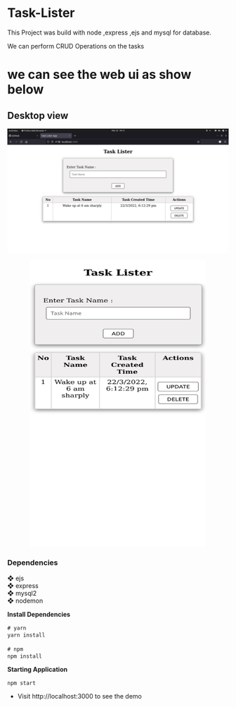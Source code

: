 # Task-Lister

This Project was build with node ,express ,ejs and mysql for database.

We can perform CRUD Operations on the  tasks 

# we can see the web ui as show below

## Desktop view
![alt text](https://github.com/sakthivelan21/task-lister/blob/main/screenshots/screenshot.png?raw=true)

<p align="center">
  <img  src="https://github.com/sakthivelan21/task-lister/blob/main/screenshots/mobile-screenshot.png?raw=true" width="400" height="650" alt="demo-image"/>
</p>


### Dependencies

❖ ejs  
❖ express  
❖ mysql2  
❖ nodemon  

**Install Dependencies**
 

```
# yarn
yarn install

# npm
npm install
```


**Starting Application**

```
npm start
```

+ Visit http://localhost:3000  to see the demo  
